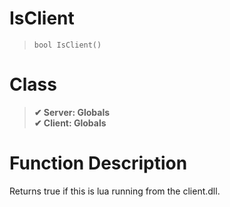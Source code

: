 # IsClient
> `bool IsClient()`
# Class
> __✔ Server: Globals__  
> __✔ Client: Globals__  
# Function Description
Returns true if this is lua running from the client.dll.
